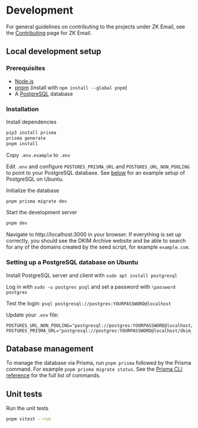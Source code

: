 # Development

For general guidelines on contributing to the projects under ZK Email, see the [Contributing](https://docs.zk.email/contributing) page for ZK Email.

## Local development setup

### Prerequisites

- [Node.js](https://nodejs.org/)
- [pnpm](https://pnpm.io/) (install with `npm install --global pnpm`)
- A [PostgreSQL](https://www.postgresql.org/) database

### Installation

Install dependencies

```bash
pip3 install prisma
prisma generate
pnpm install
```

Copy `.env.example` to `.env`

Edit `.env` and configure `POSTGRES_PRISMA_URL` and `POSTGRES_URL_NON_POOLING` to point to your PostgreSQL database. See [below](#setting-up-a-postgresql-database-on-ubuntu) for an example setup of PostgreSQL on Ubuntu.

Initialize the database

```bash
pnpm prisma migrate dev
```

Start the development server

```bash
pnpm dev
```

Navigate to http://localhost:3000 in your browser. If everything is set up correctly, you should see the DKIM Archive website and be able to search for any of the domains created by the seed script, for example `example.com`.

### Setting up a PostgreSQL database on Ubuntu

Install PostgreSQL server and client with `sudo apt install postgresql`

Log in with `sudo -u postgres psql` and set a password with `\password postgres`

Test the login: `psql postgresql://postgres:YOURPASSWORD@localhost`

Update your `.env` file:

```
POSTGRES_URL_NON_POOLING="postgresql://postgres:YOURPASSWORD@localhost/dkim_lookup"
POSTGRES_PRISMA_URL="postgresql://postgres:YOURPASSWORD@localhost/dkim_lookup"
```

## Database management

To manage the database via Prisma, run `pnpm prisma` followed by the Prisma command. For example `pnpm prisma migrate status`. See the [Prisma CLI reference](https://www.prisma.io/docs/orm/reference/prisma-cli-reference) for the full list of commands.

## Unit tests

Run the unit tests

```bash
pnpm vitest --run
```
